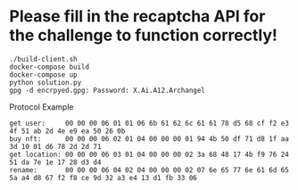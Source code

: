 # Please fill in the recaptcha API for the challenge to function correctly!

```
./build-client.sh
docker-compose build
docker-compose up
python solution.py
gpg -d encrpyed.gpg: Password: X.Ai.A12.Archangel
```

Protocol Example 

```
get user:     00 00 00 06 01 01 06 6b 61 62 6c 61 61 78 d5 68 cf f2 e3 4f 51 ab 2d 4e e9 ea 50 26 0b
buy nft:      00 00 00 06 02 01 04 00 00 00 01 94 4b 50 df 71 d8 1f aa 3d 10 01 d6 78 2d 2d 71
get location: 00 00 00 06 03 01 04 00 00 00 02 3a 68 48 17 4b f9 76 24 51 da 7e 1e 17 28 d3 d4
rename:       00 00 00 06 04 02 04 00 00 00 02 07 6e 65 77 6e 61 6d 65 5a a4 d8 67 f2 f8 ce 9d 32 a3 e4 13 d1 fb 33 06
```
